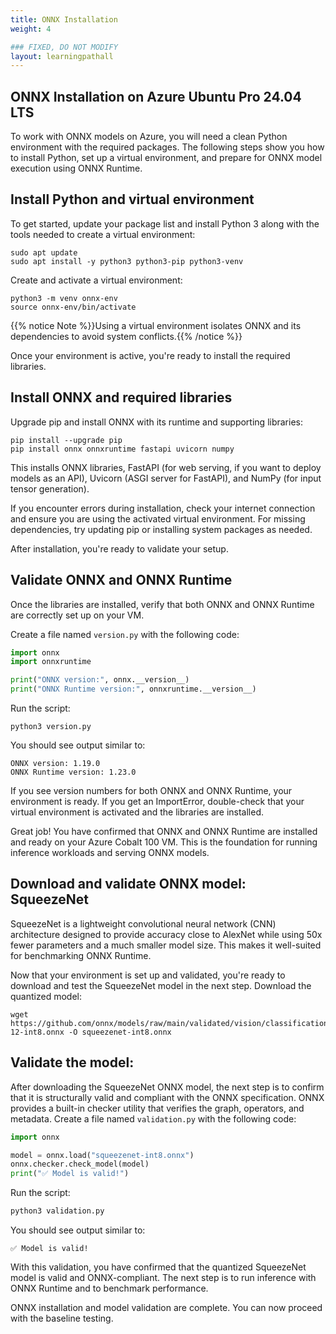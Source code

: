 ```yaml
---
title: ONNX Installation
weight: 4

### FIXED, DO NOT MODIFY
layout: learningpathall
---
```



## ONNX Installation on Azure Ubuntu Pro 24.04 LTS
To work with ONNX models on Azure, you will need a clean Python environment with the required packages. The following steps show you how to install Python, set up a virtual environment, and prepare for ONNX model execution using ONNX Runtime.


## Install Python and virtual environment

To get started, update your package list and install Python 3 along with the tools needed to create a virtual environment:

```console
sudo apt update
sudo apt install -y python3 python3-pip python3-venv
```

Create and activate a virtual environment:

```console
python3 -m venv onnx-env
source onnx-env/bin/activate
```
{{% notice Note %}}Using a virtual environment isolates ONNX and its dependencies to avoid system conflicts.{{% /notice %}}

Once your environment is active, you're ready to install the required libraries.


## Install ONNX and required libraries

Upgrade pip and install ONNX with its runtime and supporting libraries:
```console
pip install --upgrade pip
pip install onnx onnxruntime fastapi uvicorn numpy
```
This installs ONNX libraries, FastAPI (for web serving, if you want to deploy models as an API), Uvicorn (ASGI server for FastAPI), and NumPy (for input tensor generation).

If you encounter errors during installation, check your internet connection and ensure you are using the activated virtual environment. For missing dependencies, try updating pip or installing system packages as needed.

After installation, you're ready to validate your setup.


## Validate ONNX and ONNX Runtime
Once the libraries are installed, verify that both ONNX and ONNX Runtime are correctly set up on your VM.

Create a file named `version.py` with the following code:
```python
import onnx  
import onnxruntime 

print("ONNX version:", onnx.__version__)
print("ONNX Runtime version:", onnxruntime.__version__)
```
Run the script:
```console
python3 version.py
```
You should see output similar to:
```output
ONNX version: 1.19.0
ONNX Runtime version: 1.23.0
```
If you see version numbers for both ONNX and ONNX Runtime, your environment is ready. If you get an ImportError, double-check that your virtual environment is activated and the libraries are installed.

Great job! You have confirmed that ONNX and ONNX Runtime are installed and ready on your Azure Cobalt 100 VM. This is the foundation for running inference workloads and serving ONNX models.


## Download and validate ONNX model: SqueezeNet
SqueezeNet is a lightweight convolutional neural network (CNN) architecture designed to provide accuracy close to AlexNet while using 50x fewer parameters and a much smaller model size. This makes it well-suited for benchmarking ONNX Runtime.

Now that your environment is set up and validated, you're ready to download and test the SqueezeNet model in the next step.
Download the quantized model:
```console
wget https://github.com/onnx/models/raw/main/validated/vision/classification/squeezenet/model/squeezenet1.0-12-int8.onnx -O squeezenet-int8.onnx
```
## Validate the model: 

After downloading the SqueezeNet ONNX model, the next step is to confirm that it is structurally valid and compliant with the ONNX specification. ONNX provides a built-in checker utility that verifies the graph, operators, and metadata.
Create a file named `validation.py` with the following code:

```python
import onnx

model = onnx.load("squeezenet-int8.onnx")
onnx.checker.check_model(model)
print("✅ Model is valid!")
```
Run the script:

```bash
python3 validation.py
```

You should see output similar to:
```output
✅ Model is valid!
```
With this validation, you have confirmed that the quantized SqueezeNet model is valid and ONNX-compliant. The next step is to run inference with ONNX Runtime and to benchmark performance.

ONNX installation and model validation are complete. You can now proceed with the baseline testing.
